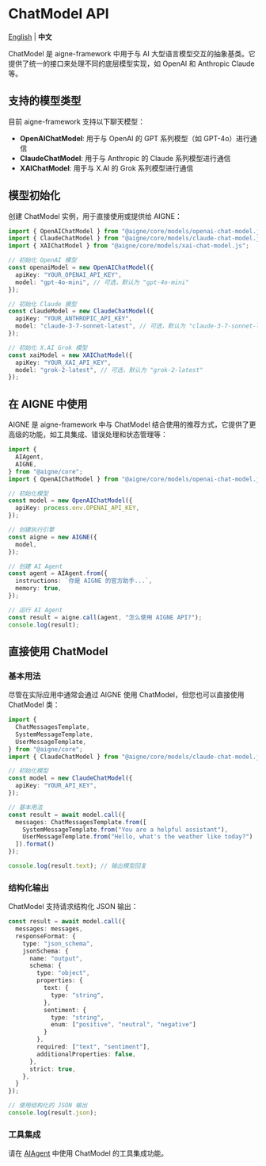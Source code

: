 # ChatModel API

[English](./chat-model.md) | **中文**

ChatModel 是 aigne-framework 中用于与 AI 大型语言模型交互的抽象基类。它提供了统一的接口来处理不同的底层模型实现，如 OpenAI 和 Anthropic Claude 等。

## 支持的模型类型

目前 aigne-framework 支持以下聊天模型：

- **OpenAIChatModel**: 用于与 OpenAI 的 GPT 系列模型（如 GPT-4o）进行通信
- **ClaudeChatModel**: 用于与 Anthropic 的 Claude 系列模型进行通信
- **XAIChatModel**: 用于与 X.AI 的 Grok 系列模型进行通信

## 模型初始化

创建 ChatModel 实例，用于直接使用或提供给 AIGNE：

```typescript
import { OpenAIChatModel } from "@aigne/core/models/openai-chat-model.js";
import { ClaudeChatModel } from "@aigne/core/models/claude-chat-model.js";
import { XAIChatModel } from "@aigne/core/models/xai-chat-model.js";

// 初始化 OpenAI 模型
const openaiModel = new OpenAIChatModel({
  apiKey: "YOUR_OPENAI_API_KEY",
  model: "gpt-4o-mini", // 可选，默认为 "gpt-4o-mini"
});

// 初始化 Claude 模型
const claudeModel = new ClaudeChatModel({
  apiKey: "YOUR_ANTHROPIC_API_KEY",
  model: "claude-3-7-sonnet-latest", // 可选，默认为 "claude-3-7-sonnet-latest"
});

// 初始化 X.AI Grok 模型
const xaiModel = new XAIChatModel({
  apiKey: "YOUR_XAI_API_KEY",
  model: "grok-2-latest", // 可选，默认为 "grok-2-latest"
});
```

## 在 AIGNE 中使用

AIGNE 是 aigne-framework 中与 ChatModel 结合使用的推荐方式，它提供了更高级的功能，如工具集成、错误处理和状态管理等：

```typescript
import {
  AIAgent,
  AIGNE,
} from "@aigne/core";
import { OpenAIChatModel } from "@aigne/core/models/openai-chat-model.js";

// 初始化模型
const model = new OpenAIChatModel({
  apiKey: process.env.OPENAI_API_KEY,
});

// 创建执行引擎
const aigne = new AIGNE({
  model,
});

// 创建 AI Agent
const agent = AIAgent.from({
  instructions: `你是 AIGNE 的官方助手...`,
  memory: true,
});

// 运行 AI Agent
const result = aigne.call(agent, "怎么使用 AIGNE API?");
console.log(result);
```

## 直接使用 ChatModel

### 基本用法

尽管在实际应用中通常会通过 AIGNE 使用 ChatModel，但您也可以直接使用 ChatModel 类：

```typescript
import {
  ChatMessagesTemplate,
  SystemMessageTemplate,
  UserMessageTemplate,
} from "@aigne/core";
import { ClaudeChatModel } from "@aigne/core/models/claude-chat-model.js";  // 或 OpenAIChatModel

// 初始化模型
const model = new ClaudeChatModel({
  apiKey: "YOUR_API_KEY",
});

// 基本用法
const result = await model.call({
  messages: ChatMessagesTemplate.from([
    SystemMessageTemplate.from("You are a helpful assistant"),
    UserMessageTemplate.from("Hello, what's the weather like today?")
  ]).format()
});

console.log(result.text); // 输出模型回复
```

### 结构化输出

ChatModel 支持请求结构化 JSON 输出：

```typescript
const result = await model.call({
  messages: messages,
  responseFormat: {
    type: "json_schema",
    jsonSchema: {
      name: "output",
      schema: {
        type: "object",
        properties: {
          text: {
            type: "string",
          },
          sentiment: {
            type: "string",
            enum: ["positive", "neutral", "negative"]
          }
        },
        required: ["text", "sentiment"],
        additionalProperties: false,
      },
      strict: true,
    },
  }
});

// 使用结构化的 JSON 输出
console.log(result.json);
```

### 工具集成

请在 [AIAgent](./ai-agent-api.zh.md) 中使用 ChatModel 的工具集成功能。
